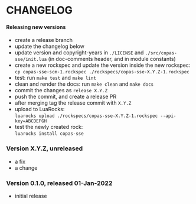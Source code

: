 # CHANGELOG

#### Releasing new versions

- create a release branch
- update the changelog below
- update version and copyright-years in `./LICENSE` and `./src/copas-sse/init.lua` (in doc-comments
  header, and in module constants)
- create a new rockspec and update the version inside the new rockspec:<br/>
  `cp copas-sse-scm-1.rockspec ./rockspecs/copas-sse-X.Y.Z-1.rockspec`
- test: run `make test` and `make lint`
- clean and render the docs: run `make clean` and `make docs`
- commit the changes as `release X.Y.Z`
- push the commit, and create a release PR
- after merging tag the release commit with `X.Y.Z`
- upload to LuaRocks:<br/>
  `luarocks upload ./rockspecs/copas-sse-X.Y.Z-1.rockspec --api-key=ABCDEFGH`
- test the newly created rock:<br/>
  `luarocks install copas-sse`

### Version X.Y.Z, unreleased

  - a fix
  - a change

### Version 0.1.0, released 01-Jan-2022

  - initial release
